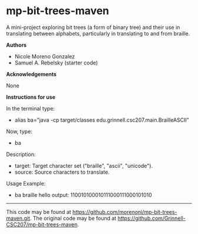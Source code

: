# mp-bit-trees-maven

A mini-project exploring bit trees (a form of binary tree) and their use in translating between alphabets, particularly in translating to and from braille.

**Authors**

* Nicole Moreno Gonzalez
* Samuel A. Rebelsky (starter code)

**Acknowledgements**

None

**Instructions for use**

In the terminal type:

* alias ba="java -cp target/classes edu.grinnell.csc207.main.BrailleASCII"

Now, type: 

* ba <target> <source>

Description:

- target: Target character set ("braille", "ascii", "unicode").
- source: Source characters to translate.

Usage Example:

  * ba braille hello
  output: 110010100010111000111000101010

---

This code may be found at <https://github.com/morenoni/mp-bit-trees-maven.git>. The original code may be found at <https://github.com/Grinnell-CSC207/mp-bit-trees-maven>.
